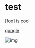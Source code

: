 # test

[foo] is cool

[google](http://google.com)

![img](https://storage.googleapis.com/gweb-uniblog-publish-prod/images/logo_Google_FullColor_3x_830x271px.max-2800x2800.png)
